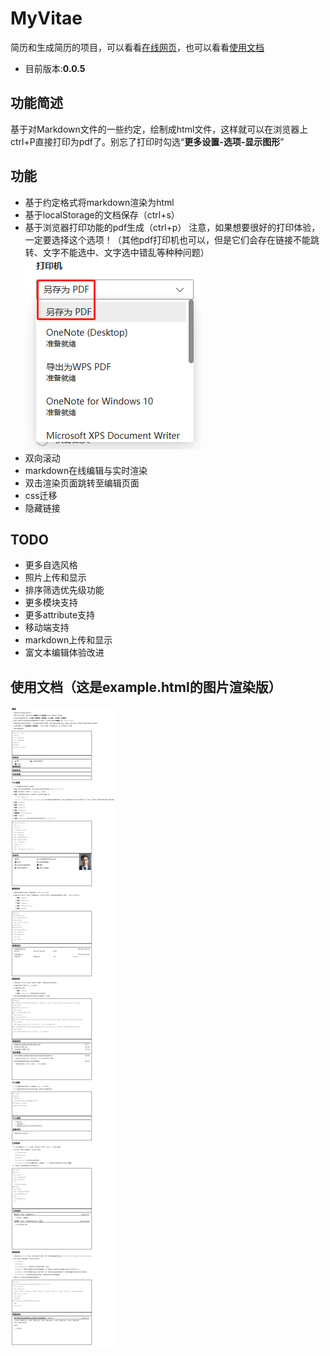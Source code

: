 # MyVitae
简历和生成简历的项目，可以看看[在线网页](https://midas75.github.io/my-vitae/)，也可以看看[使用文档](./example.html)
- 目前版本:**0.0.5**
## 功能简述
基于对Markdown文件的一些约定，绘制成html文件，这样就可以在浏览器上ctrl+P直接打印为pdf了。别忘了打印时勾选“**更多设置-选项-显示图形**”

## 功能
- 基于约定格式将markdown渲染为html
- 基于localStorage的文档保存（ctrl+s）
- 基于浏览器打印功能的pdf生成（ctrl+p）
  注意，如果想要很好的打印体验，一定要选择这个选项！（其他pdf打印机也可以，但是它们会存在链接不能跳转、文字不能选中、文字选中错乱等种种问题）
  ![printTip](pic/printTip.png)
- 双向滚动
- markdown在线编辑与实时渲染
- 双击渲染页面跳转至编辑页面
- css迁移
- 隐藏链接
## TODO
- 更多自选风格
- 照片上传和显示
- 排序筛选优先级功能
- 更多模块支持
- 更多attribute支持
- 移动端支持
- markdown上传和显示
- 富文本编辑体验改进
## 使用文档（这是example.html的图片渲染版）
![](./pic/example.jpeg)